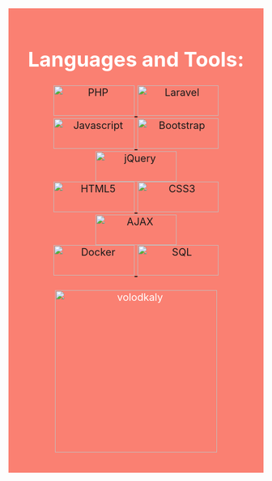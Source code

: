 <div style="background-color: salmon; padding: 20px; color: white; font-size: 20px;">

<h1 align="center">Languages and Tools:</h1>
<p align="center">
  <a href="https://www.php.net" target="_blank" rel="noreferrer">
    <img src="https://img.shields.io/badge/-PHP-777BB4?style=for-the-badge&logo=php&logoColor=white" alt="PHP" width="160" height="60"/>
  </a>
  <a href="https://laravel.com/" target="_blank" rel="noreferrer">
    <img src="https://img.shields.io/badge/-Laravel-FF2D20?style=for-the-badge&logo=laravel&logoColor=white" alt="Laravel" width="160" height="60"/>
  </a>
   <br>
  <a href="https://developer.mozilla.org/en-US/docs/Web/JavaScript" target="_blank" rel="noreferrer">
    <img src="https://img.shields.io/badge/-Javascript-F7DF1E?style=for-the-badge&logo=javascript&logoColor=black" alt="Javascript" width="160" height="60"/>
  </a>
  <a href="https://getbootstrap.com" target="_blank" rel="noreferrer">
    <img src="https://img.shields.io/badge/-Bootstrap-7952B3?style=for-the-badge&logo=bootstrap&logoColor=white" alt="Bootstrap" width="160" height="60"/>
  </a>
   <br>
  <a href="https://jquery.com/" target="_blank" rel="noreferrer">
    <img src="https://img.shields.io/badge/-jQuery-0769AD?style=for-the-badge&logo=jquery&logoColor=white" alt="jQuery" width="160" height="60"/>
  </a>
 <br>
  <a href="https://www.w3.org/html/" target="_blank" rel="noreferrer">
    <img src="https://img.shields.io/badge/-HTML5-E34F26?style=for-the-badge&logo=html5&logoColor=white" alt="HTML5" width="160" height="60"/>
  </a>
   
  <a href="https://www.w3schools.com/css/" target="_blank" rel="noreferrer">
    <img src="https://img.shields.io/badge/-CSS3-1572B6?style=for-the-badge&logo=css3&logoColor=white" alt="CSS3" width="160" height="60"/>
  </a>
  <a href="https://api.jquery.com/jquery.ajax/" target="_blank" rel="noreferrer">
    <img src="https://img.shields.io/badge/-AJAX-blue?style=for-the-badge" alt="AJAX" width="160" height="60"/>
  </a>
   <br>
  <a href="https://www.docker.com/" target="_blank" rel="noreferrer">
    <img src="https://img.shields.io/badge/-Docker-2496ED?style=for-the-badge&logo=docker&logoColor=white" alt="Docker" width="160" height="60"/>
  </a>
  <a href="https://www.mysql.com/" target="_blank" rel="noreferrer">
    <img src="https://img.shields.io/badge/-SQL-4479A1?style=for-the-badge&logo=MySQL&logoColor=white" alt="SQL" width="160" height="60"/>
  </a>
  <br>
  <br>
  
<img align="center" src="https://github-readme-stats.vercel.app/api/top-langs?username=volodkaly&show_icons=true&theme=graywhite&locale=en" alt="volodkaly" width="320"/>
  
</p>

</div>


